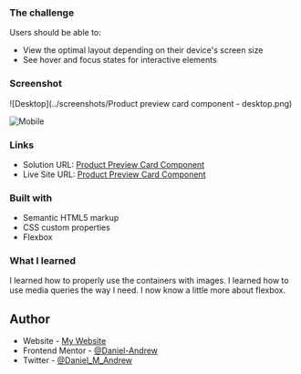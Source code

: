 ### The challenge

Users should be able to:

- View the optimal layout depending on their device's screen size
- See hover and focus states for interactive elements

### Screenshot

![Desktop](../screenshots/Product preview card component - desktop.png)

![Mobile](../screenshots/product-preview-card-component-desktop.png)

### Links

- Solution URL: [Product Preview Card Component](https://your-solution-url.com)
- Live Site URL: [Product Preview Card Component](https://daniel-andrew.github.io/product-preview-card-component/)

### Built with

- Semantic HTML5 markup
- CSS custom properties
- Flexbox

### What I learned

I learned how to properly use the containers with images.
I learned how to use media queries the way I need.
I now know a little more about flexbox.

## Author

- Website - [My Website](https://)
- Frontend Mentor - [@Daniel-Andrew](https://www.frontendmentor.io/profile/Daniel-Andrew)
- Twitter - [@Daniel_M_Andrew](https://www.twitter.com/Daniel_M_Andrew)
